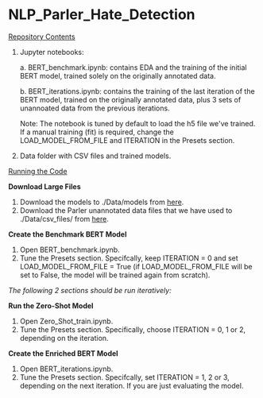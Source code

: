 # NLP_Parler_Hate_Detection

<ins>Repository Contents
1. Jupyter notebooks:

    a.  BERT_benchmark.ipynb:    contains EDA and the training of the initial BERT model, trained solely on the originally annotated data.
    
    b.  BERT_iterations.ipynb:   contains the training of the last iteration of the BERT model, trained on the originally annotated data, plus 3 sets of unannoated data                                  from the previous iterations.

    Note: The notebook is tuned by default to load the h5 file we've trained. If a manual training (fit) is required, change the LOAD_MODEL_FROM_FILE and ITERATION in the Presets section.     
    
3. Data folder with CSV files and trained models.


<ins>Running the Code

__Download Large Files__
1. Download the models to ./Data/models from [here](https://drive.google.com/drive/u/0/folders/1hefKNzJ-mUCl8FjHa1OUgqDe6z0vQ5QW).
2. Download the Parler unannotated data files that we have used to ./Data/csv_files/ from [here](https://drive.google.com/drive/u/0/folders/1bSeyejnY0XAnd_7HeK3KM5cSszLBKSux).

__Create the Benchmark BERT Model__
1. Open BERT_benchmark.ipynb.
2. Tune the Presets section. Specifcally, keep ITERATION = 0 and set LOAD_MODEL_FROM_FILE = True (if LOAD_MODEL_FROM_FILE will be set to False, the model will be trained again from scratch).


_The following 2 sections should be run iteratively:_

__Run the Zero-Shot Model__
1. Open Zero_Shot_train.ipynb.
2. Tune the Presets section. Specifically, choose ITERATION = 0, 1 or 2, depending on the iteration.

__Create the Enriched BERT Model__
1. Open BERT_iterations.ipynb.
2. Tune the Presets section. Specifcally, set ITERATION = 1, 2 or 3, depending on the next iteration. If you are just evaluating the model.


